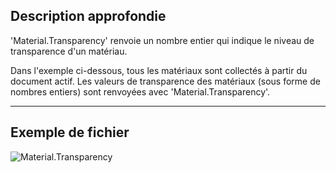 ## Description approfondie
'Material.Transparency' renvoie un nombre entier qui indique le niveau de transparence d'un matériau.

Dans l'exemple ci-dessous, tous les matériaux sont collectés à partir du document actif. Les valeurs de transparence des matériaux (sous forme de nombres entiers) sont renvoyées avec 'Material.Transparency'.
___
## Exemple de fichier

![Material.Transparency](./Revit.Elements.Material.Transparency_img.jpg)
